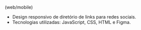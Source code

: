 (web/mobile) 
- Design responsivo de diretório de links para redes sociais.
- Tecnologias utilizadas: JavaScript, CSS, HTML e Figma.
